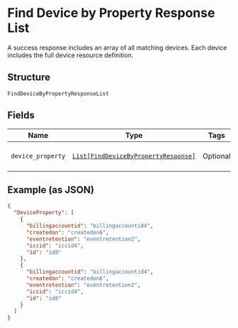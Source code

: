 
# Find Device by Property Response List

A success response includes an array of all matching devices. Each device includes the full device resource definition.

## Structure

`FindDeviceByPropertyResponseList`

## Fields

| Name | Type | Tags | Description |
|  --- | --- | --- | --- |
| `device_property` | [`List[FindDeviceByPropertyResponse]`](../../doc/models/find-device-by-property-response.md) | Optional | **Constraints**: *Maximum Items*: `100` |

## Example (as JSON)

```json
{
  "DeviceProperty": [
    {
      "billingaccountid": "billingaccountid4",
      "createdon": "createdon6",
      "eventretention": "eventretention2",
      "iccid": "iccid4",
      "id": "id8"
    },
    {
      "billingaccountid": "billingaccountid4",
      "createdon": "createdon6",
      "eventretention": "eventretention2",
      "iccid": "iccid4",
      "id": "id8"
    }
  ]
}
```

